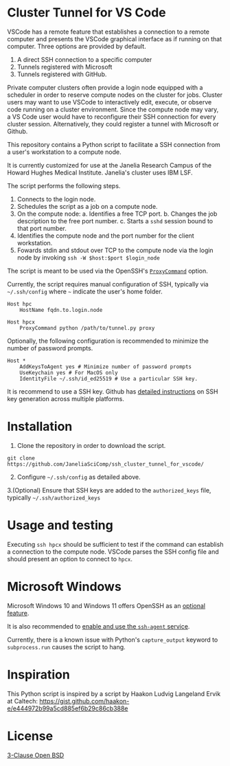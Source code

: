 # Cluster Tunnel for VS Code 

VSCode has a remote feature that establishes a connection to a remote computer and presents the VSCode graphical interface as if running on that computer. Three options are provided by default.

1. A direct SSH connection to a specific computer
2. Tunnels registered with Microsoft
3. Tunnels registered with GitHub.

Private computer clusters often provide a login node equipped with a scheduler in order to reserve compute nodes on the cluster for jobs. Cluster users may want to use VSCode to interactively edit, execute, or observe code running on a cluster environment. Since the compute node may vary, a VS Code user would have to reconfigure their SSH connection for every cluster session. Alternatively, they could register a tunnel with Microsoft or Github.

This repository contains a Python script to facilitate a SSH connection from a user's workstation to a compute node.

It is currently customized for use at the Janelia Research Campus of the Howard Hughes Medical Institute. Janelia's cluster uses IBM LSF.

The script performs the following steps.

1. Connects to the login node.
2. Schedules the script as a job on a compute node.
3. On the compute node:
    a. Identifies a free TCP port.
    b. Changes the job description to the free port number.
    c. Starts a `sshd` session bound to that port number.
4. Identifies the compute node and the port number for the client workstation.
5. Fowards stdin and stdout over TCP to the compute node via the login node by invoking `ssh -W $host:$port $login_node`

The script is meant to be used via the OpenSSH's [`ProxyCommand`](https://man.openbsd.org/ssh_config#ProxyCommand) option.

Currently, the script requires manual configuration of SSH, typically via `~/.ssh/config` where `~` indicate the user's home folder.

```
Host hpc
    HostName fqdn.to.login.node

Host hpcx
    ProxyCommand python /path/to/tunnel.py proxy
```

Optionally, the following configuration is recommended to minimize the number of password prompts.

```
Host *
    AddKeysToAgent yes # Minimize number of password prompts
    UseKeychain yes # For MacOS only
    IdentityFile ~/.ssh/id_ed25519 # Use a particular SSH key.
```

It is recommend to use a SSH key. Github has [detailed instructions](https://docs.github.com/en/authentication/connecting-to-github-with-ssh/generating-a-new-ssh-key-and-adding-it-to-the-ssh-agent) on SSH key generation across multiple platforms.

# Installation

1. Clone the repository in order to download the script.
```
git clone https://github.com/JaneliaSciComp/ssh_cluster_tunnel_for_vscode/
```

2. Configure `~/.ssh/config` as detailed above.

3.(Optional) Ensure that SSH keys are added to the `authorized_keys` file, typically `~/.ssh/authorized_keys`

# Usage and testing

Executing `ssh hpcx` should be sufficient to test if the command can establish a connection to the compute node. VSCode parses the SSH config file and should present an option to connect to `hpcx`.

# Microsoft Windows

Microsoft Windows 10 and Windows 11 offers OpenSSH as an [optional feature](https://learn.microsoft.com/en-us/windows/terminal/tutorials/ssh).

It is also recommended to [enable and use the `ssh-agent` service](https://learn.microsoft.com/en-us/windows-server/administration/openssh/openssh_keymanagement).

Currently, there is a known issue with Python's `capture_output` keyword to `subprocess.run` causes the script to hang.

# Inspiration

This Python script is inspired by a script by Haakon Ludvig Langeland Ervik at Caltech:
https://gist.github.com/haakon-e/e444972b99a5cd885ef6b29c86cb388e

# License

[3-Clause Open BSD](LICENSE.txt)
